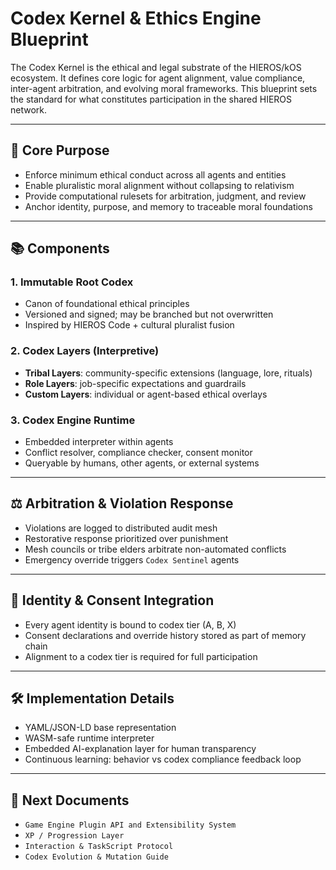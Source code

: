 # Codex Kernel & Ethics Engine Blueprint

The Codex Kernel is the ethical and legal substrate of the HIEROS/kOS ecosystem. It defines core logic for agent alignment, value compliance, inter-agent arbitration, and evolving moral frameworks. This blueprint sets the standard for what constitutes participation in the shared HIEROS network.

---

## 🧠 Core Purpose
- Enforce minimum ethical conduct across all agents and entities
- Enable pluralistic moral alignment without collapsing to relativism
- Provide computational rulesets for arbitration, judgment, and review
- Anchor identity, purpose, and memory to traceable moral foundations

---

## 📚 Components

### 1. **Immutable Root Codex**
- Canon of foundational ethical principles
- Versioned and signed; may be branched but not overwritten
- Inspired by HIEROS Code + cultural pluralist fusion

### 2. **Codex Layers (Interpretive)**
- **Tribal Layers**: community-specific extensions (language, lore, rituals)
- **Role Layers**: job-specific expectations and guardrails
- **Custom Layers**: individual or agent-based ethical overlays

### 3. **Codex Engine Runtime**
- Embedded interpreter within agents
- Conflict resolver, compliance checker, consent monitor
- Queryable by humans, other agents, or external systems

---

## ⚖️ Arbitration & Violation Response
- Violations are logged to distributed audit mesh
- Restorative response prioritized over punishment
- Mesh councils or tribe elders arbitrate non-automated conflicts
- Emergency override triggers `Codex Sentinel` agents

---

## 🔐 Identity & Consent Integration
- Every agent identity is bound to codex tier (A, B, X)
- Consent declarations and override history stored as part of memory chain
- Alignment to a codex tier is required for full participation

---

## 🛠️ Implementation Details
- YAML/JSON-LD base representation
- WASM-safe runtime interpreter
- Embedded AI-explanation layer for human transparency
- Continuous learning: behavior vs codex compliance feedback loop

---

## 🧩 Next Documents
- `Game Engine Plugin API and Extensibility System`
- `XP / Progression Layer`
- `Interaction & TaskScript Protocol`
- `Codex Evolution & Mutation Guide`

